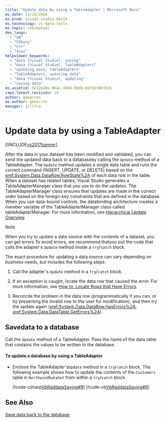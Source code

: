 ```yaml
---
title: "Update data by using a TableAdapter | Microsoft Docs"
ms.date: 11/15/2016
ms.prod: visual-studio-dev14
ms.technology: vs-data-tools
ms.topic: conceptual
dev_langs: 
  - "VB"
  - "CSharp"
  - "C++"
  - "aspx"
helpviewer_keywords: 
  - "data [Visual Studio], saving"
  - "data [Visual Studio], TableAdapters"
  - "updating data, TableAdapters"
  - "TableAdapters, updating data"
  - "data [Visual Studio], updating"
  - "saving data"
ms.assetid: 5e32e10e-9bac-4969-9bdd-b8f6919d3516
caps.latest.revision: 19
author: gewarren
ms.author: gewarren
manager: jillfra
---
```

# Update data by using a TableAdapter
[!INCLUDE[vs2017banner](../includes/vs2017banner.md)]

  
After the data in your dataset has been modified and validated, you can send the updated data back to a databaseby calling the `Update` method of a TableAdapter. The `Update` method updates a single data table and runs the correct command (INSERT, UPDATE, or DELETE) based on the <xref:System.Data.DataRow.RowState%2A> of each data row in the table. When a dataset has related tables, Visual Studio generates a TableAdapterManager class that you  use to do the updates. The TableAdapterManager class ensures that updates are made in the correct order based on the foreign-key constraints that are defined in the database. When you use data-bound controls, the databinding architecture creates a member variable of the TableAdapterManager class called tableAdapterManager. For more information, see [Hierarchical Update Overview](http://msdn.microsoft.com/library/c4f8e8b9-e4a5-4a02-8462-d03d1e8222d6).  
  
> [!NOTE]
>  When you try to update a data source with the contents of a dataset, you can get errors.To avoid errors, we recommend thatyou put the code that calls the adapter's `Update` method inside a `try`/`catch` block.  
  
 The exact procedure for updating a data source can vary depending on business needs, but  includes the following steps:  
  
1.  Call the adapter's `Update` method in a `try`/`catch` block.  
  
2.  If an exception is caught, locate the data row that caused the error. For more information, see [How to: Locate Rows that Have Errors](http://msdn.microsoft.com/library/1fa907c5-fe66-4f29-a253-2b97b900050c).  
  
3.  Reconcile the problem in the data row (programmatically if you can, or by presenting the invalid row to the user for modification), and then try the update again (<xref:System.Data.DataRow.HasErrors%2A>, <xref:System.Data.DataTable.GetErrors%2A>).  
  
## Savedata to a database  
 Call the `Update` method of a TableAdapter. Pass the name of the data table that contains the values to be written to the database.  
  
#### To update a database by using a TableAdapter  
  
-   Enclose the TableAdapter's`Update` method in a `try`/`catch` block. The following example shows how to  update  the contents of the `Customers` table in `NorthwindDataSet` from within a `try`/`catch` block .  
  
     [!code-csharp[VbRaddataSaving#9](../snippets/csharp/VS_Snippets_VBCSharp/VbRaddataSaving/CS/Form3.cs#9)]
     [!code-vb[VbRaddataSaving#9](../snippets/visualbasic/VS_Snippets_VBCSharp/VbRaddataSaving/VB/Form3.vb#9)]  
  
## See Also  
 [Save data back to the database](../data-tools/save-data-back-to-the-database.md)

